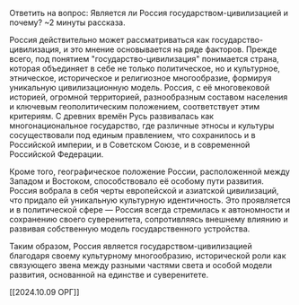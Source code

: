 Ответить на вопрос: 
Является ли Россия государством-цивилизацией и почему?
~2 минуты рассказа.

Россия действительно может рассматриваться как государство-цивилизация, и это мнение основывается на ряде факторов. Прежде всего, под понятием "государство-цивилизация" понимается страна, которая объединяет в себе не только политическое, но и культурное, этническое, историческое и религиозное многообразие, формируя уникальную цивилизационную модель. Россия, с её многовековой историей, огромной территорией, разнообразным составом населения и ключевым геополитическим положением, соответствует этим критериям. С древних времён Русь развивалась как многонациональное государство, где различные этносы и культуры сосуществовали под единым правлением, что сохранилось и в Российской империи, и в Советском Союзе, и в современной Российской Федерации. 

Кроме того, географическое положение России, расположенной между Западом и Востоком, способствовало её особому пути развития. Россия вобрала в себя черты европейской и азиатской цивилизаций, что придало ей уникальную культурную идентичность. Это проявляется и в политической сфере — Россия всегда стремилась к автономности и сохранению своего суверенитета, сопротивляясь внешнему влиянию и развивая собственную модель государственного устройства.

Таким образом, Россия является государством-цивилизацией благодаря своему культурному многообразию, исторической роли как связующего звена между разными частями света и особой модели развития, основанной на единстве и суверенитете.

[[2024.10.09 ОРГ]]